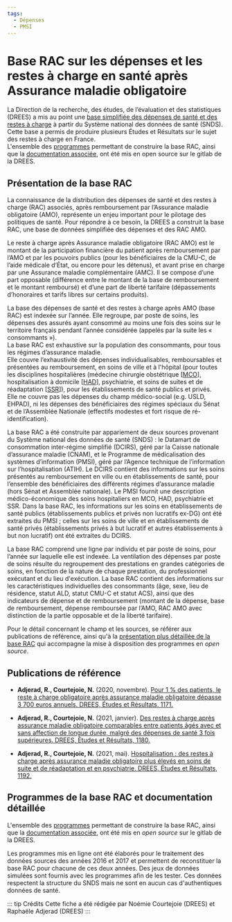 ```yaml
---
tags:
  - Dépenses
  - PMSI
---
```


# Base RAC sur les dépenses et les restes à charge en santé après Assurance maladie obligatoire
<!-- SPDX-License-Identifier: MPL-2.0 -->

<TagLinks />

La Direction de la recherche, des études, de l’évaluation et des statistiques (DREES) a mis au point une [base simplifiée des dépenses de santé et des restes à charge](https://drees.solidarites-sante.gouv.fr/sources-outils-et-enquetes/la-base-rac-sur-les-depenses-et-les-restes-charge-en-sante-apres) à partir du Système national des données de santé (SNDS).
Cette base a permis de produire plusieurs Études et Résultats sur le sujet des restes à charge en France.   
L'ensemble des [programmes](https://gitlab.com/DREES_code/public/outils/restes-a-charge-snds/-/tree/main/pipeline_baserac) permettant de construire la base RAC, ainsi que la [documentation associée](https://gitlab.com/DREES_code/public/outils/restes-a-charge-snds/-/tree/main/documentation), ont été mis en open source sur le gitlab de la DREES.

## Présentation de la base RAC

La connaissance de la distribution des dépenses de santé et des restes à charge (RAC) associés, 
après remboursement par l’Assurance maladie obligatoire (AMO), représente un enjeu important pour 
le pilotage des politiques de santé. Pour répondre à ce besoin, la DREES a construit la base RAC, une base de données 
simplifiée des dépenses et des RAC AMO. 

Le reste à charge après Assurance maladie obligatoire (RAC AMO) est le montant de la participation 
financière du patient après remboursement par l’AMO et par les pouvoirs publics (pour les bénéficiaires de la 
CMU-C, de l’aide médicale d’État, ou encore pour les détenus), et avant prise en charge par une Assurance maladie 
complémentaire (AMC). Il se compose d’une part opposable (différence entre le montant de la base de remboursement 
et le montant remboursé) et d’une part de liberté tarifaire (dépassements d’honoraires et tarifs libres sur 
certains produits).

La base des dépenses de santé et des restes à charge après AMO (base RAC) est indexée sur l’année. 
Elle regroupe, par poste de soins, les dépenses des assurés ayant consommé au moins une fois des soins sur 
le territoire français pendant l’année considérée (appelés par la suite les « consommants »).   
La base RAC est exhaustive sur la population des consommants, pour tous les régimes d’assurance maladie.   
Elle couvre l’exhaustivité des dépenses individualisables, remboursables et présentées au remboursement, 
en soins de ville et à l'hôpital (pour toutes les disciplines hospitalières (médecine chirurgie obstétrique [[MCO](../glossaire/MCO.md)], 
hospitalisation à domicile [[HAD](../glossaire/HAD.md)], psychiatrie, et soins de suites et de réadaptation [[SSR](../glossaire/SSR.md)]), pour les établissements de santé publics et privés.   
Elle ne couvre pas les dépenses du champ médico-social (e.g. USLD, EHPAD),
ni les dépenses des bénéficiaires des régimes spéciaux du Sénat et de l’Assemblée Nationale (effectifs modestes et fort risque de ré-identification).

La base RAC a été construite par appariement de deux sources provenant du Système national des données de santé (SNDS) : 
le Datamart de consommation inter-régime simplifié (DCIRS), géré par la Caisse nationale d’assurance maladie (CNAM), 
et le Programme de médicalisation des systèmes d’information (PMSI), géré par l’Agence technique de l’information sur 
l’hospitalisation (ATIH). Le DCIRS contient des informations sur les soins présentés au remboursement en ville ou en 
établissements de santé, pour l’ensemble des bénéficiaires des différents régimes d’assurance maladie 
(hors Sénat et Assemblée nationale). Le PMSI fournit une description médico-économique des soins hospitaliers 
en MCO, HAD, psychiatrie et SSR. Dans la base RAC, les informations sur les soins en établissements de 
santé publics (établissements publics et privés non lucratifs ex-DG) ont été extraites du PMSI ; 
celles sur les soins de ville et en établissements de santé privés (établissements privés à but lucratif et 
autres établissements à but non lucratif) ont été extraites du DCIRS.

La base RAC comprend une ligne par individu et par poste de soins, pour l’année sur laquelle elle est indexée. La ventilation des dépenses par poste de soins résulte du regroupement des prestations en grandes catégories de soins, en fonction de la nature de chaque prestation, du professionnel exécutant et du lieu d'exécution. La base RAC contient des informations sur les caractéristiques individuelles des consommants (âge, sexe, lieu de résidence, statut ALD, statut CMU-C et statut ACS), ainsi que des indicateurs de dépense et de remboursement (montant de la dépense, base de remboursement, dépense remboursée par l’AMO, RAC AMO avec distinction de la partie opposable et de la liberté tarifaire).

Pour le détail concernant le champ et les sources, se référer aux publications de référence, ainsi qu'à la [présentation plus détaillée de la base RAC](https://gitlab.com/DREES_code/public/outils/restes-a-charge-snds/-/tree/main/documentation/presentation_generale.md) qui accompagne la mise à disposition des programmes en *open source*.

## Publications de référence

-	**Adjerad, R., Courtejoie, N.** (2020, novembre). 
[Pour 1 % des patients, le reste à charge obligatoire après assurance maladie obligatoire dépasse 3 700 euros annuels. 
DREES, Études et Résultats, 1171.](https://drees.solidarites-sante.gouv.fr/sites/default/files/2021-02/ER_1171_BAT%20BIS.pdf) 

-	**Adjerad, R., Courtejoie, N.** (2021, janvier). 
[Des restes à charge après assurance maladie obligatoire comparables entre patients âgés avec et sans affection de 
longue durée, malgré des dépenses de santé 3 fois supérieures. 
DREES, Études et Résultats, 1180.](https://drees.solidarites-sante.gouv.fr/sites/default/files/2021-02/er_1180.pdf) 

-	**Adjerad, R., Courtejoie, N.** (2021, mai). 
[Hospitalisation : des restes à charge après assurance maladie obligatoire plus élevés en soins de suite et de 
réadaptation et en psychiatrie. 
DREES, Études et Résultats, 1192.](https://drees.solidarites-sante.gouv.fr/sites/default/files/2021-05/ER1192.pdf) 


## Programmes de la base RAC et documentation détaillée

L'ensemble des [programmes](https://gitlab.com/DREES_code/public/outils/restes-a-charge-snds/-/tree/main/pipeline_baserac) permettant de construire la base RAC, ainsi que la [documentation associée](https://gitlab.com/DREES_code/public/outils/restes-a-charge-snds/-/tree/main/documentation), ont été mis en *open source* sur le gitlab de la DREES.

Les programmes mis en ligne ont été élaborés pour le traitement des données sources des années 2016 et 2017 et permettent de reconstituer la base RAC pour chacune de ces deux années. Des jeux de données simulées sont fournis avec les programmes afin de les tester. Ces données respectent la structure du SNDS mais ne sont en aucun cas d'authentiques données de santé.


::: tip Crédits
Cette fiche a été rédigée par Noémie Courtejoie (DREES) et Raphaële Adjerad (DREES)
:::
